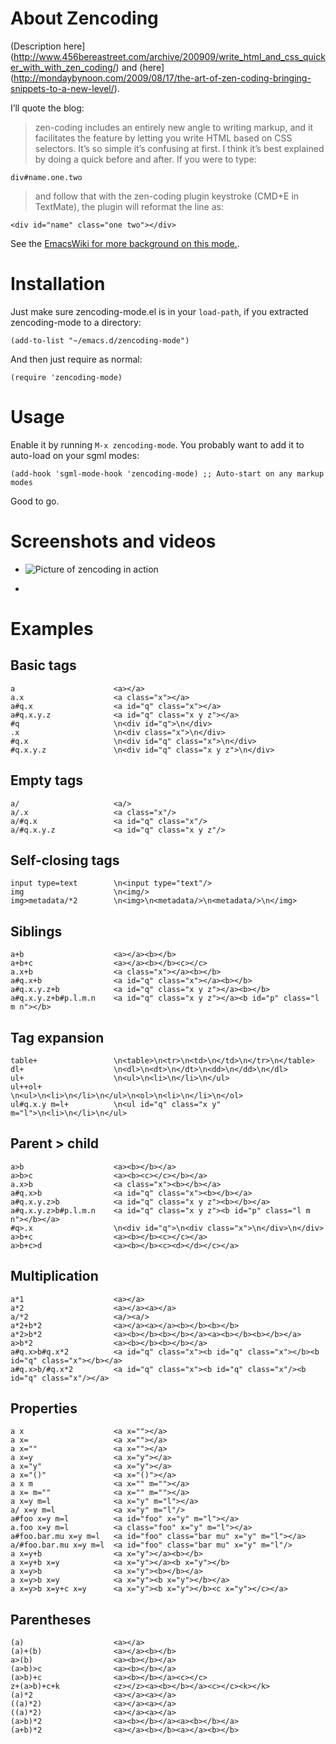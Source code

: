 # About Zencoding

(Description
here](http://www.456bereastreet.com/archive/200909/write_html_and_css_quicker_with_with_zen_coding/)
and (here](http://mondaybynoon.com/2009/08/17/the-art-of-zen-coding-bringing-snippets-to-a-new-level/).

I’ll quote the blog:

> zen-coding includes an entirely new angle to writing markup, and it
> facilitates the feature by letting you write HTML based on CSS
> selectors. It’s so simple it’s confusing at first. I think it’s best
> explained by doing a quick before and after. If you were to type:

    div#name.one.two

> and follow that with the zen-coding plugin keystroke (CMD+E in
  TextMate), the plugin will reformat the line as:

    <div id="name" class="one two"></div>

See the [EmacsWiki for more background on this mode.](http://www.emacswiki.org/emacs/ZenCoding).

# Installation

Just make sure zencoding-mode.el is in your `load-path`, if you
extracted zencoding-mode to a directory:

    (add-to-list "~/emacs.d/zencoding-mode")

And then just require as normal:

    (require 'zencoding-mode)

# Usage

Enable it by running `M-x zencoding-mode`. You probably want to add it
to auto-load on your sgml modes:

    (add-hook 'sgml-mode-hook 'zencoding-mode) ;; Auto-start on any markup modes

Good to go.

# Screenshots and videos

* ![Picture of zencoding in action](http://img703.imageshack.us/img703/4474/zencodingmode.png)

* [YouTube video]: http://www.youtube.com/watch?v=u2r8JfJJgy8

# Examples

## Basic tags

    a                      <a></a>
    a.x                    <a class="x"></a>
    a#q.x                  <a id="q" class="x"></a>
    a#q.x.y.z              <a id="q" class="x y z"></a>
    #q                     \n<div id="q">\n</div>
    .x                     \n<div class="x">\n</div>
    #q.x                   \n<div id="q" class="x">\n</div>
    #q.x.y.z               \n<div id="q" class="x y z">\n</div>

## Empty tags

    a/                     <a/>
    a/.x                   <a class="x"/>
    a/#q.x                 <a id="q" class="x"/>
    a/#q.x.y.z             <a id="q" class="x y z"/>

## Self-closing tags

    input type=text        \n<input type="text"/>
    img                    \n<img/>
    img>metadata/*2        \n<img>\n<metadata/>\n<metadata/>\n</img>

## Siblings

    a+b                    <a></a><b></b>
    a+b+c                  <a></a><b></b><c></c>
    a.x+b                  <a class="x"></a><b></b>
    a#q.x+b                <a id="q" class="x"></a><b></b>
    a#q.x.y.z+b            <a id="q" class="x y z"></a><b></b>
    a#q.x.y.z+b#p.l.m.n    <a id="q" class="x y z"></a><b id="p" class="l m n"></b>

## Tag expansion

    table+                 \n<table>\n<tr>\n<td>\n</td>\n</tr>\n</table>
    dl+                    \n<dl>\n<dt>\n</dt>\n<dd>\n</dd>\n</dl>
    ul+                    \n<ul>\n<li>\n</li>\n</ul>
    ul++ol+                \n<ul>\n<li>\n</li>\n</ul>\n<ol>\n<li>\n</li>\n</ol>
    ul#q.x.y m=l+          \n<ul id="q" class="x y" m="l">\n<li>\n</li>\n</ul>                 

## Parent > child

    a>b                    <a><b></b></a>
    a>b>c                  <a><b><c></c></b></a>
    a.x>b                  <a class="x"><b></b></a>
    a#q.x>b                <a id="q" class="x"><b></b></a>
    a#q.x.y.z>b            <a id="q" class="x y z"><b></b></a>
    a#q.x.y.z>b#p.l.m.n    <a id="q" class="x y z"><b id="p" class="l m n"></b></a>
    #q>.x                  \n<div id="q">\n<div class="x">\n</div>\n</div>
    a>b+c                  <a><b></b><c></c></a>
    a>b+c>d                <a><b></b><c><d></d></c></a>

## Multiplication

    a*1                    <a></a>
    a*2                    <a></a><a></a>
    a/*2                   <a/><a/>
    a*2+b*2                <a></a><a></a><b></b><b></b>
    a*2>b*2                <a><b></b><b></b></a><a><b></b><b></b></a>
    a>b*2                  <a><b></b><b></b></a>
    a#q.x>b#q.x*2          <a id="q" class="x"><b id="q" class="x"></b><b id="q" class="x"></b></a>
    a#q.x>b/#q.x*2         <a id="q" class="x"><b id="q" class="x"/><b id="q" class="x"/></a>

## Properties

    a x                    <a x=""></a>
    a x=                   <a x=""></a>
    a x=""                 <a x=""></a>
    a x=y                  <a x="y"></a>
    a x="y"                <a x="y"></a>
    a x="()"               <a x="()"></a>
    a x m                  <a x="" m=""></a>
    a x= m=""              <a x="" m=""></a>
    a x=y m=l              <a x="y" m="l"></a>
    a/ x=y m=l             <a x="y" m="l"/>
    a#foo x=y m=l          <a id="foo" x="y" m="l"></a>
    a.foo x=y m=l          <a class="foo" x="y" m="l"></a>
    a#foo.bar.mu x=y m=l   <a id="foo" class="bar mu" x="y" m="l"></a>
    a/#foo.bar.mu x=y m=l  <a id="foo" class="bar mu" x="y" m="l"/>
    a x=y+b                <a x="y"></a><b></b>
    a x=y+b x=y            <a x="y"></a><b x="y"></b>
    a x=y>b                <a x="y"><b></b></a>
    a x=y>b x=y            <a x="y"><b x="y"></b></a>
    a x=y>b x=y+c x=y      <a x="y"><b x="y"></b><c x="y"></c></a>

## Parentheses

    (a)                    <a></a>
    (a)+(b)                <a></a><b></b>
    a>(b)                  <a><b></b></a>
    (a>b)>c                <a><b></b></a>
    (a>b)+c                <a><b></b></a><c></c>
    z+(a>b)+c+k            <z></z><a><b></b></a><c></c><k></k>
    (a)*2                  <a></a><a></a>
    ((a)*2)                <a></a><a></a>
    ((a)*2)                <a></a><a></a>
    (a>b)*2                <a><b></b></a><a><b></b></a>
    (a+b)*2                <a></a><b></b><a></a><b></b>
